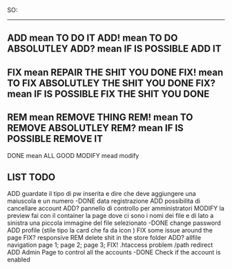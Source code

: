 SO:

----------------------------------
ADD mean TO DO IT
ADD! mean TO DO ABSOLUTLEY
ADD? mean IF IS POSSIBLE ADD IT
----------------------------------
FIX mean REPAIR THE SHIT YOU DONE
FIX! mean TO FIX ABSOLUTLEY THE SHIT YOU DONE
FIX? mean IF IS POSSIBLE FIX THE SHIT YOU DONE 
----------------------------------
REM mean REMOVE THING
REM! mean TO REMOVE ABSOLUTLEY
REM? mean IF IS POSSIBLE REMOVE IT
----------------------------------
DONE mean ALL GOOD
MODIFY mead modify






LIST TODO
----------------------------------
ADD guardate il tipo di pw inserita e dire che deve aggiungere una maiuscola e un numero
-DONE data registrazione
ADD possibilita di cancellare account
ADD? pannello di controllo per amministratori
MODIFY la preview fai con il container la page dove ci sono i nomi dei file e di lato a sinistra una piccola immagine del file selezionato
-DONE change password
ADD profile (stile tipo la card che fa da icon )
FIX some issue around the page
FIX? responsive
REM delete shit in the store folder
ADD? allfile navigation page 1; page 2; page 3;
FIX! .htaccess problem /path redirect
ADD Admin Page to control all the accounts
-DONE Check if the account is enabled
